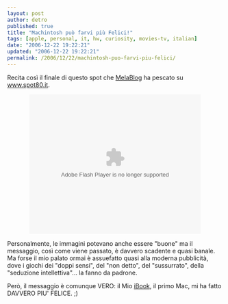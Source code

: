 ```yaml
---
layout: post
author: detro
published: true
title: "Machintosh può farvi più Felici!"
tags: [apple, personal, it, hw, curiosity, movies-tv, italian]
date: "2006-12-22 19:22:21"
updated: "2006-12-22 19:22:21"
permalink: /2006/12/22/machintosh-puo-farvi-piu-felici/
---
```


Recita così il finale di questo spot che <a href="http://www.melablog.it/post/3003/pubblicita-depoca">MelaBlog</a> ha pescato su <a href="http://www.spot80.it/">www.spot80.it</a>.

<div align="center"><embed style="width:400px; height:326px;" id="VideoPlayback" type="application/x-shockwave-flash" src="http://video.google.com/googleplayer.swf?docId=689936452658475727&hl=it" flashvars=""> </embed></div>

Personalmente, le immagini potevano anche essere "buone" ma il messaggio, così come viene passato, è davvero scadente e quasi banale. Ma forse il mio palato ormai è assuefatto quasi alla moderna pubblicità, dove i giochi dei "doppi sensi", del "non detto", del "sussurrato", della "seduzione intellettiva"... la fanno da padrone.

Però, il messaggio è comunque VERO: il Mio <a href="http://it.wikipedia.org/wiki/iBook">iBook</a>, il primo Mac, mi ha fatto DAVVERO PIU' FELICE. ;)
